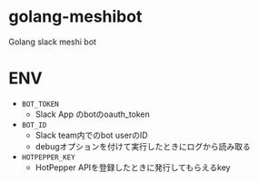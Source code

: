 # golang-meshibot
Golang slack meshi bot

# ENV
- `BOT_TOKEN`
  - Slack App のbotのoauth_token
- `BOT_ID`
  - Slack team内でのbot userのID
  - debugオプションを付けて実行したときにログから読み取る
- `HOTPEPPER_KEY`
  - HotPepper APIを登録したときに発行してもらえるkey